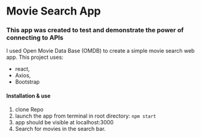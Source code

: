 # Movie Search App

### This app was created to test and demonstrate the power of connecting to APIs

I used Open Movie Data Base (OMDB) to create a simple movie search web app. 
This project uses:
- react, 
- Axios, 
- Bootstrap

#### Installation & use

1. clone Repo
2. launch the app from terminal in root directory: `npm start`
3. app should be visible at localhost:3000
4. Search for movies in the search bar.
